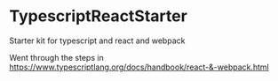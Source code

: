 # TypescriptReactStarter
Starter kit for typescript and react and webpack

Went through the steps in https://www.typescriptlang.org/docs/handbook/react-&-webpack.html
